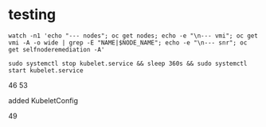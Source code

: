 # testing


```shell
watch -n1 'echo "--- nodes"; oc get nodes; echo -e "\n--- vmi"; oc get vmi -A -o wide | grep -E "NAME|$NODE_NAME"; echo -e "\n--- snr"; oc get selfnoderemediation -A'
```

```shell
sudo systemctl stop kubelet.service && sleep 360s && sudo systemctl start kubelet.service
```


46
53

added KubeletConfig

49
